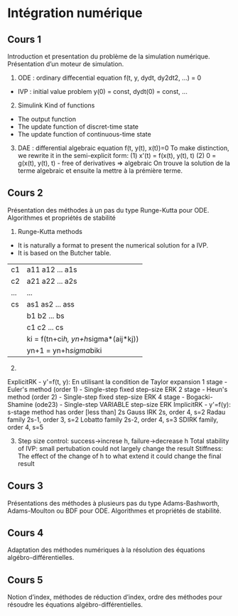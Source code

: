 # Intégration numérique

## Cours 1

Introduction et presentation du problème de la simulation numérique. Présentation d’un moteur de simulation.

1. ODE : ordinary diffecential equation f(t, y, dydt, dy2dt2, ...) = 0
* IVP : initial value problem y(0) = const, dydt(0) = const, ...

2. Simulink
Kind of functions
* The output function
* The update function of discret-time state
* The update function of continuous-time state

3. DAE : differential algebraic equation f(t, y(t), x(t))=0
To make distinction, we rewrite it in the semi-explicit form:
(1) x'(t) = f(x(t), y(t), t)
(2) 0 = g(x(t), y(t), t) - free of derivatives => algebraic
On trouve la solution de la terme algebraic et ensuite la mettre à la prémière terme.

## Cours 2

Présentation des méthodes à un pas du type Runge-Kutta pour ODE. Algorithmes et propriétés de stabilité

1. Runge-Kutta methods
* It is naturally a format to present the numerical solution for a IVP.
* It is based on the Butcher table. 

|     |                 |
|-----|-----------------|
| c1  | a11 a12 ... a1s |
| c2  | a21 a22 ... a2s |
| ... | ...             |
| cs  | as1 as2 ... ass |
|     | b1 b2 ... bs    |
|     | c1 c2 ... cs    | 
||ki = f(tn+ci*h, yn+h*sigma*(aij*kj))|
||yn+1 = yn+h*sigma*biki|

2. 
ExplicitRK - y'=f(t, y): En utilisant la condition de Taylor expansion 
1 stage - Euler's method (order 1) - Single-step fixed step-size ERK
2 stage - Heun's method (order 2) - Single-step fixed step-size ERK
4 stage - Bogacki-Shamine (ode23) - Single-step VARIABLE  step-size ERK
ImplicitRK - y'=f(y): s-stage method has order [less than] 2s
Gauss IRK 2s, order 4, s=2
Radau family 2s-1, order 3, s=2
Lobatto family 2s-2, order 4, s=3
SDIRK family, order 4, s=5

3. Step size control: success->increse h, failure->decrease h
Total stability of IVP: small pertubation could not largely change the result
Stiffness: The effect of the change of h to what extend it could change the final result

## Cours 3

Présentations des méthodes à plusieurs pas du type Adams-Bashworth, Adams-Moulton ou BDF pour ODE. Algorithmes et propriétés de stabilité.

## Cours 4

Adaptation des méthodes numériques à la résolution des équations algébro-différentielles.

## Cours 5

Notion d’index, méthodes de réduction d’index, ordre des méthodes pour résoudre les équations algébro-différentielles.

